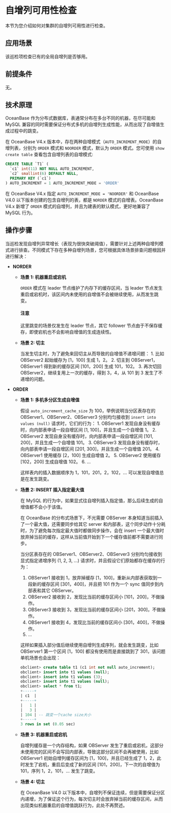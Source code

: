 # 自增列可用性检查

本节为您介绍如何对集群的自增列可用性进行检查。

## 应用场景

该巡检项检查已有的全局自增列是否够用。

## 前提条件

无。

## 技术原理

OceanBase 作为分布式数据库，表通常分布在多台不同的机器，在尽可能和 MySQL 兼容的同时需要保证分布式多机的自增列生成性能，从而出现了自增值生成过程中的跳变。

在 OceanBase V4.x 版本中，存在两种自增模式（`AUTO_INCREMENT_MODE`）的自增列表，分别为 `ORDER` 模式和 `NOORDER` 模式，默认为 `ORDER` 模式。您可使用 `show create table` 查看包含自增列表的自增模式:

```sql
CREATE TABLE `T1` (
  `c1` int(11) NOT NULL AUTO_INCREMENT,
  `c2` smallint(6) DEFAULT NULL,
  PRIMARY KEY (`c1`)
) AUTO_INCREMENT = 1 AUTO_INCREMENT_MODE = 'ORDER'
```

在 OceanBase V4.x 指定 `AUTO_INCREMENT_MODE = 'NOORDER'` 和 OceanBase V4.0 以下版本创建的包含自增列的表，都是 `NORDER` 模式的自增表。OceanBase V4.x 新增了 `ORDER` 模式的自增列，并且为建表的默认模式，更好地兼容了 MySQL 行为。

## 操作步骤

当巡检发现自增列异常增长（表现为很快突破阈值），需要针对上述两种自增列模式进行排查。不同模式下存在多种自增列场景，您可根据具体场景排查问题根因并进行解决：

* **NORDER**

  * **场景 1: 机器重启或宕机**

      `ORDER` 模式在 leader 节点维护了内存下的缓存区间，当 leader 节点发生重启或宕机时，该区间内未使用的自增值不会被继续使用，从而发生跳变。

      <main id="notice" type='notice'>
      <h4>注意</h4>
      <p>这里跳变的场景仅发生在 leader 节点，其它 follower 节点由于不保存缓存，即使宕机也不会影响自增值的生成连续性。</p>
      </main>

  * **场景 2: 切主**

      当发生切主时，为了避免来回切主从而导致的自增值不递增问题：
        1. 比如 OBServer2 起始缓存为 [1，100] 生成 1，2。
        2. 切主到 OBServer1，OBServer1 得到新的缓存区间 [101，200] 生成 101，102。
        3. 再次切回 OBServer2，继续复用上一次的缓存，得到 3，4，从 101 到 3 发生了不递增的问题。

* **ORDER**

  * **场景 1: 多机多分区生成自增值**

      假设 `auto_increment_cache_size` 为 100，举例说明当分区表存在的 OBServer1、OBServer2、OBServer3 分别均匀接收到 `insert into values (null)` 请求时，它们的行为：
        1. OBServer1 发现自身没有缓存时，向内部表申请一段自增区间 [1, 100]，并且生成一个自增值 1。
        2. OBServer2 发现自身没有缓存时，向内部表申请一段自增区间 [101, 200]，并且生成一个自增值 101。
        3. OBServer3 发现自身没有缓存时，向内部表申请一段自增区间 [201, 300]，并且生成一个自增值 201。
        4. OBServer1 使用缓存 [2，100] 生成自增值 2。
        5. OBServer2 使用缓存 [102，200] 生成自增值 102。
        6. ...

      这样表内的插入数据顺序为 1，101，201，2，102，... 可以发现自增值总是在发生跳变。

  * **场景 2: INSERT 插入指定最大值**

      在 MySQL 的行为中，如果显式往自增列插入指定值，那么后续生成的自增值都不会小于该值。

      在 OceanBase 的分布式场景下，不光需要 OBServer 本身知道当前插入了一个最大值，还需要同步给其它 server 和内部表，这个同步动作十分耗时，为了避免每次指定最大值时都做同步操作，会在 insert 一个最大值时放弃掉当前的缓存，这样从当前值开始到下一个缓存值前都不需要进行同步。

      当分区表存在的 OBServer1、OBServer2、OBServer3 分别均匀接收到显式指定递增序列 (1, 2, 3, ...) 请求时，并且假设它们原始都存在缓存的行为：

      1. OBServer1 接收到 1，放弃掉缓存 [1，100]，重新从内部表获取到一段新的缓存区间 [301，400]，并且把 101 作为一个 sync 值同步到内部表和其它 OBServer。
      2. OBServer2 接收到 2，发现比当前的缓存区间小 [101，200]，不做操作。
      3. OBServer3 接收到 3，发现比当前的缓存区间小 [201，300]，不做操作。
      4. OBServer1 接收到 4，发现比当前的缓存区间小 [301，400]，不做操作。
      5. ...

      这样如果插入部分值后继续使用自增列生成序列，就会发生跳变，比如 OBServer1 第一个区间 [1，100] 都没有使用而是直接跳到了 301，该问题单机场景也会出现：

      ```sql
      obclient> create table t1 (c1 int not null auto_increment);
      obclient> insert into t1 values (null);
      obclient> insert into t1 values (3);
      obclient> insert into t1 values (null);
      obclient> select * from t1;
      +-----+
      | c1  |
      +-----+
      |   1 |
      |   3 |
      | 104 | -- 跳变一个cache size大小
      +-----+
      3 rows in set (0.05 sec)
      ```

  * **场景 3: 机器重启或宕机**

      自增列缓存是一个内存结构，如果 OBServer 发生了重启或宕机，这部分未使用完的区间不会写回内部表，导致这部分区间不会再被使用，比如 OBServer1 初始自增列缓存区间为 [1，100]，并且已经生成了 1，2，此时发生了宕机，重启后变成了新的区间 [101，200]，下一次的自增值为 101，序列 1，2，101，... 发生了跳变。

  * **场景 4: 切主**

      在 OceanBase V4.0 以下版本中，自增列不保证连续，但是需要保证分区内递增，为了保证这个行为，每次切主时会放弃掉当前的缓存区间，从而出现类似机器重启的自增值跳跃行为，此处不再赘述。
